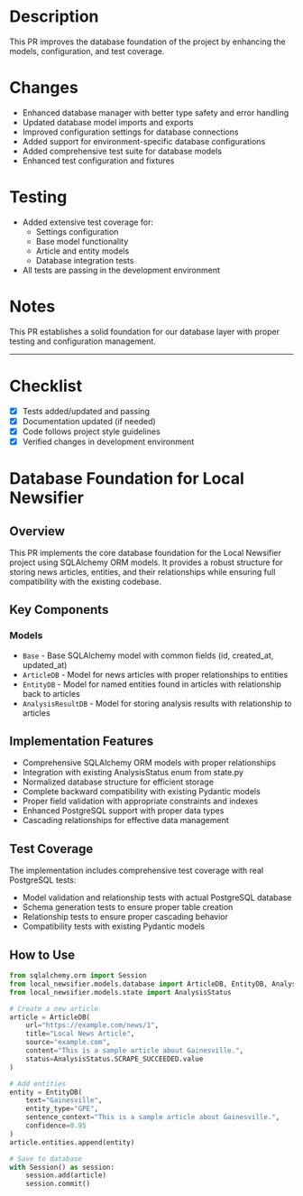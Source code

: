 # Description

This PR improves the database foundation of the project by enhancing the models, configuration, and test coverage.

# Changes

- Enhanced database manager with better type safety and error handling
- Updated database model imports and exports
- Improved configuration settings for database connections
- Added support for environment-specific database configurations
- Added comprehensive test suite for database models
- Enhanced test configuration and fixtures

# Testing

- Added extensive test coverage for:
  - Settings configuration
  - Base model functionality
  - Article and entity models
  - Database integration tests
- All tests are passing in the development environment

# Notes

This PR establishes a solid foundation for our database layer with proper testing and configuration management.

---

# Checklist
* [x] Tests added/updated and passing
* [x] Documentation updated (if needed)
* [x] Code follows project style guidelines
* [x] Verified changes in development environment

# Database Foundation for Local Newsifier

## Overview
This PR implements the core database foundation for the Local Newsifier project using SQLAlchemy ORM models. It provides a robust structure for storing news articles, entities, and their relationships while ensuring full compatibility with the existing codebase.

## Key Components

### Models
- `Base` - Base SQLAlchemy model with common fields (id, created_at, updated_at)
- `ArticleDB` - Model for news articles with proper relationships to entities
- `EntityDB` - Model for named entities found in articles with relationship back to articles
- `AnalysisResultDB` - Model for storing analysis results with relationship to articles

## Implementation Features
- Comprehensive SQLAlchemy ORM models with proper relationships
- Integration with existing AnalysisStatus enum from state.py
- Normalized database structure for efficient storage
- Complete backward compatibility with existing Pydantic models
- Proper field validation with appropriate constraints and indexes
- Enhanced PostgreSQL support with proper data types
- Cascading relationships for effective data management

## Test Coverage
The implementation includes comprehensive test coverage with real PostgreSQL tests:
- Model validation and relationship tests with actual PostgreSQL database
- Schema generation tests to ensure proper table creation
- Relationship tests to ensure proper cascading behavior
- Compatibility tests with existing Pydantic models

## How to Use
```python
from sqlalchemy.orm import Session
from local_newsifier.models.database import ArticleDB, EntityDB, AnalysisResultDB
from local_newsifier.models.state import AnalysisStatus

# Create a new article
article = ArticleDB(
    url="https://example.com/news/1",
    title="Local News Article",
    source="example.com",
    content="This is a sample article about Gainesville.",
    status=AnalysisStatus.SCRAPE_SUCCEEDED.value
)

# Add entities
entity = EntityDB(
    text="Gainesville",
    entity_type="GPE",
    sentence_context="This is a sample article about Gainesville.",
    confidence=0.95
)
article.entities.append(entity)

# Save to database
with Session() as session:
    session.add(article)
    session.commit()
```